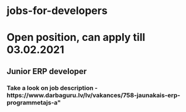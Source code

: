 # jobs-for-developers
<!DOCTYPE html>
<html>
<body>

<h1> Open position, can apply till 03.02.2021 </h1>
<h2> Junior ERP developer </h2>
<h3> Take a look on job description - https://www.darbaguru.lv/lv/vakances/758-jaunakais-erp-programmetajs-a" </h3>

<?php echo "Job description"; ?>

</body>
</html> 
